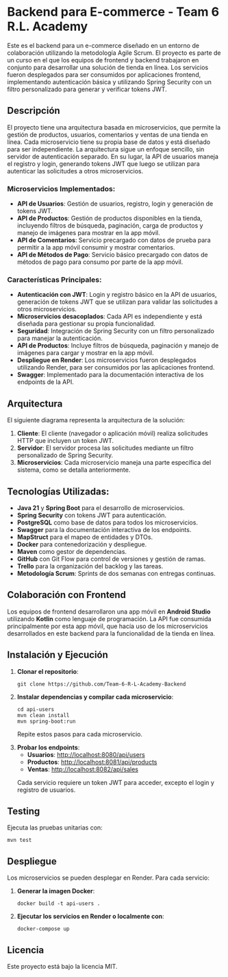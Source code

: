 <h1>Backend para E-commerce - Team 6 R.L. Academy</h1>

<p>Este es el backend para un e-commerce diseñado en un entorno de colaboración utilizando la metodología Agile Scrum. El proyecto es parte de un curso en el que los equipos de frontend y backend trabajaron en conjunto para desarrollar una solución de tienda en línea. Los servicios fueron desplegados para ser consumidos por aplicaciones frontend, implementando autenticación básica y utilizando Spring Security con un filtro personalizado para generar y verificar tokens JWT.</p>

<h2>Descripción</h2>

<p>El proyecto tiene una arquitectura basada en microservicios, que permite la gestión de productos, usuarios, comentarios y ventas de una tienda en línea. Cada microservicio tiene su propia base de datos y está diseñado para ser independiente. La arquitectura sigue un enfoque sencillo, sin servidor de autenticación separado. En su lugar, la API de usuarios maneja el registro y login, generando tokens JWT que luego se utilizan para autenticar las solicitudes a otros microservicios.</p>

<h3>Microservicios Implementados:</h3>
<ul>
  <li><strong>API de Usuarios</strong>: Gestión de usuarios, registro, login y generación de tokens JWT.</li>
  <li><strong>API de Productos</strong>: Gestión de productos disponibles en la tienda, incluyendo filtros de búsqueda, paginación, carga de productos y manejo de imágenes para mostrar en la app móvil.</li>
  <li><strong>API de Comentarios</strong>: Servicio precargado con datos de prueba para permitir a la app móvil consumir y mostrar comentarios.</li>
  <li><strong>API de Métodos de Pago</strong>: Servicio básico precargado con datos de métodos de pago para consumo por parte de la app móvil.</li>
</ul>

<h3>Características Principales:</h3>
<ul>
  <li><strong>Autenticación con JWT</strong>: Login y registro básico en la API de usuarios, generación de tokens JWT que se utilizan para validar las solicitudes a otros microservicios.</li>
  <li><strong>Microservicios desacoplados</strong>: Cada API es independiente y está diseñada para gestionar su propia funcionalidad.</li>
  <li><strong>Seguridad</strong>: Integración de Spring Security con un filtro personalizado para manejar la autenticación.</li>
  <li><strong>API de Productos</strong>: Incluye filtros de búsqueda, paginación y manejo de imágenes para cargar y mostrar en la app móvil.</li>
  <li><strong>Despliegue en Render</strong>: Los microservicios fueron desplegados utilizando Render, para ser consumidos por las aplicaciones frontend.</li>
  <li><strong>Swagger</strong>: Implementado para la documentación interactiva de los endpoints de la API.</li>
</ul>

<h2>Arquitectura</h2>

<p>El siguiente diagrama representa la arquitectura de la solución:</p>
<ol>
  <li><strong>Cliente</strong>: El cliente (navegador o aplicación móvil) realiza solicitudes HTTP que incluyen un token JWT.</li>
  <li><strong>Servidor</strong>: El servidor procesa las solicitudes mediante un filtro personalizado de Spring Security.</li>
  <li><strong>Microservicios</strong>: Cada microservicio maneja una parte específica del sistema, como se detalla anteriormente.</li>
</ol>

<h2>Tecnologías Utilizadas:</h2>
<ul>
  <li><strong>Java 21</strong> y <strong>Spring Boot</strong> para el desarrollo de microservicios.</li>
  <li><strong>Spring Security</strong> con tokens JWT para autenticación.</li>
  <li><strong>PostgreSQL</strong> como base de datos para todos los microservicios.</li>
  <li><strong>Swagger</strong> para la documentación interactiva de los endpoints.</li>
  <li><strong>MapStruct</strong> para el mapeo de entidades y DTOs.</li>
  <li><strong>Docker</strong> para contenedorización y despliegue.</li>
  <li><strong>Maven</strong> como gestor de dependencias.</li>
  <li><strong>GitHub</strong> con Git Flow para control de versiones y gestión de ramas.</li>
  <li><strong>Trello</strong> para la organización del backlog y las tareas.</li>
  <li><strong>Metodología Scrum</strong>: Sprints de dos semanas con entregas continuas.</li>
</ul>

<h2>Colaboración con Frontend</h2>

<p>Los equipos de frontend desarrollaron una app móvil en <strong>Android Studio</strong> utilizando <strong>Kotlin</strong> como lenguaje de programación. La API fue consumida principalmente por esta app móvil, que hacía uso de los microservicios desarrollados en este backend para la funcionalidad de la tienda en línea.</p>

<h2>Instalación y Ejecución</h2>

<ol>
  <li><strong>Clonar el repositorio</strong>:
    <pre><code>git clone https://github.com/Team-6-R-L-Academy-Backend</code></pre>
  </li>
  <li><strong>Instalar dependencias y compilar cada microservicio</strong>:
    <pre><code>cd api-users
mvn clean install
mvn spring-boot:run</code></pre>
    <p>Repite estos pasos para cada microservicio.</p>
  </li>
  <li><strong>Probar los endpoints</strong>:
    <ul>
      <li><strong>Usuarios</strong>: <a href="http://localhost:8080/api/users">http://localhost:8080/api/users</a></li>
      <li><strong>Productos</strong>: <a href="http://localhost:8081/api/products">http://localhost:8081/api/products</a></li>
      <li><strong>Ventas</strong>: <a href="http://localhost:8082/api/sales">http://localhost:8082/api/sales</a></li>
    </ul>
    <p>Cada servicio requiere un token JWT para acceder, excepto el login y registro de usuarios.</p>
  </li>
</ol>

<h2>Testing</h2>

<p>Ejecuta las pruebas unitarias con:</p>
<pre><code>mvn test</code></pre>

<h2>Despliegue</h2>

<p>Los microservicios se pueden desplegar en Render. Para cada servicio:</p>
<ol>
  <li><strong>Generar la imagen Docker</strong>:
    <pre><code>docker build -t api-users .</code></pre>
  </li>
  <li><strong>Ejecutar los servicios en Render o localmente con</strong>:
    <pre><code>docker-compose up</code></pre>
  </li>
</ol>

<h2>Licencia</h2>

<p>Este proyecto está bajo la licencia MIT.</p>
